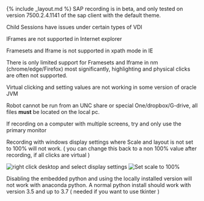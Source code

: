 {% include _layout.md %}
SAP recording is in beta, and only tested on version 7500.2.4.1141 of the sap client with the default theme.

Child Sessions have issues under certain types of VDI

IFrames are not supported in Internet explorer

Framesets and Iframe is not supported in xpath mode in IE

There is only limited support for Framesets and Iframe in nm (chrome/edge/Firefox) most significantly, highlighting and physical clicks are often not supported.

Virtual clicking and setting values are not working in some version of oracle JVM

Robot cannot be run from an UNC share or special One/dropbox/G-drive, all files **must** be located on the local pc.

If recording on a computer with multiple screens, try and only use the primary monitor

Recording with windows display settings where Scale and layout is not set to 100% will not work.
( you can change this back to a non 100% value after recording, if all clicks are virtual )

![right click desktop and select display settings](https://github.com/open-rpa/openrpa/raw/master/docs/img/dpi1.png)
![Set scale to 100%](https://github.com/open-rpa/openrpa/raw/master/docs/img/dpi2.png)

Disabling the embedded python and using the locally installed version will not work with anaconda python. 
A normal python install should work with version 3.5 and up to 3.7 ( needed if you want to use tkinter )